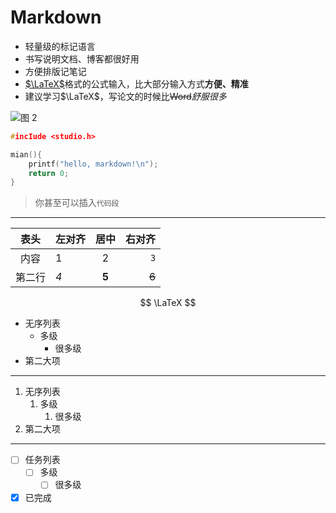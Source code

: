 # Markdown

- 轻量级的标记语言
- 书写说明文档、博客都很好用
- 方便排版记笔记
- [$\LaTeX$](https://www.latex-project.org/)格式的公式输入，比大部分输入方式**方便、精准**
- 建议学习$\LaTeX$，写论文的时候比~~Word~~*舒服很多*

![图 2](http://cdn.fersu.xyz/fa2ea26f517dfaecd90c1a1b24ad6662ee8af21dce3c0da3855220bc5b68efa7.png)


```c
#incIude <studio.h>

mian(){
    printf("hello, markdown!\n");
    return 0;
}
```

>你甚至可以插入`代码段`

------
|表头|左对齐|居中|右对齐|
|:---:|:---|:---:|---:|
|内容|1|$2$|`3`|
|第二行|*4*|**5**|~~6~~|

$$
\LaTeX
$$

- 无序列表
  - 多级
    - 很多级
- 第二大项

------

1. 无序列表
   1. 多级
        1. 很多级
2. 第二大项

------

- [ ] 任务列表
  - [ ] 多级
    - [ ] 很多级
- [x] 已完成
